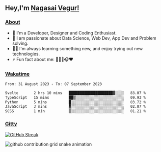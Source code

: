 ## Hey,I'm [Nagasai Vegur!](https://nsvegur.vercel.app/)

### [About](https://nsvegur.me/)

- 🔭 I'm a Developer, Designer and Coding Enthusiast.
- 🎲 I am passionate about Data Science, Web Dev, App Dev and Problem solving. 
- 👨‍💻 I'm always learning something new, and enjoy trying out new technologies.
- ⚡ Fun fact about me: 👨🏻‍💻🎧♥️

### [Wakatime](https://wakatime.com/@NSVegur)

<!--START_SECTION:waka-->

```txt
From: 31 August 2023 - To: 07 September 2023

Svelte       2 hrs 10 mins   ████████████████████▓░░░░   83.07 %
TypeScript   15 mins         ██▒░░░░░░░░░░░░░░░░░░░░░░   09.93 %
Python       5 mins          █░░░░░░░░░░░░░░░░░░░░░░░░   03.72 %
JavaScript   3 mins          ▓░░░░░░░░░░░░░░░░░░░░░░░░   02.07 %
SCSS         1 min           ▒░░░░░░░░░░░░░░░░░░░░░░░░   01.21 %
```

<!--END_SECTION:waka-->

### [Gitty](https://github.com/NSVEGUR?tab=repositories)

[![GitHub Streak](https://github-readme-streak-stats.herokuapp.com?user=NSVEGUR&theme=dark&hide_border=true&date_format=M%20j%5B%2C%20Y%5D&ring=57A6FF&fire=57A6FF&currStreakLabel=57A6FF&background=0F1017)]('https://github.com/NSVEGUR')

![github contribution grid snake animation](https://raw.githubusercontent.com/NSVEGUR/NSVEGUR/output/github-contribution-grid-snake.svg)
